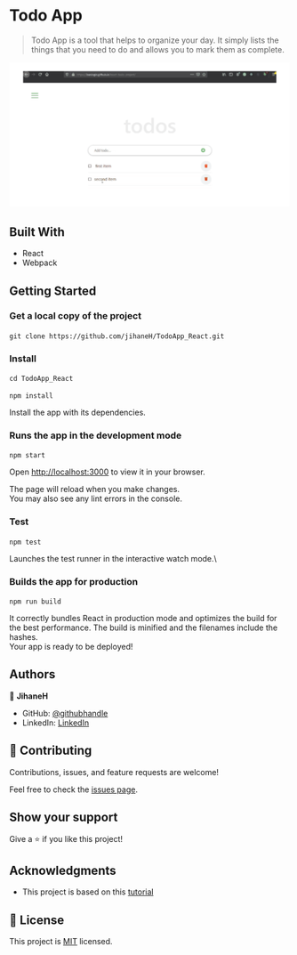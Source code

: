# Todo App

> Todo App is a tool that helps to organize your day. It simply lists the things that you need to do and allows you to mark them as complete.

![screenshot](./app_screenshot.png)

## Built With

- React
- Webpack

## Getting Started

### Get a local copy of the project

`git clone https://github.com/jihaneH/TodoApp_React.git`


### Install

`cd TodoApp_React`

`npm install`

Install the app with its dependencies.

### Runs the app in the development mode

`npm start`

Open [http://localhost:3000](http://localhost:3000) to view it in your browser.

The page will reload when you make changes.\
You may also see any lint errors in the console.

### Test

`npm test`

Launches the test runner in the interactive watch mode.\

### Builds the app for production

`npm run build`

It correctly bundles React in production mode and optimizes the build for the best performance.
The build is minified and the filenames include the hashes.\
Your app is ready to be deployed!

## Authors

👤 **JihaneH**

- GitHub: [@githubhandle](https://github.com/jihaneH)
- LinkedIn: [LinkedIn](https://www.linkedin.com/in/jihanne/)

## 🤝 Contributing

Contributions, issues, and feature requests are welcome!

Feel free to check the [issues page](../../issues/).

## Show your support

Give a ⭐️ if you like this project!

## Acknowledgments

- This project is based on this [tutorial](https://ibaslogic.com/react-tutorial-for-beginners/)

## 📝 License

This project is [MIT](./MIT.md) licensed.
